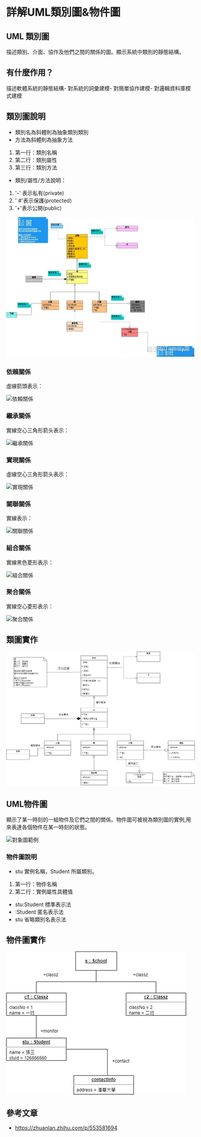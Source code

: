 # **詳解UML類別圖&物件圖**
## UML 類別圖
描述類別、介面、協作及他們之間的關係的圖。顯示系統中類別的靜態結構。
## 有什麼作用？
描述軟體系統的靜態結構- 對系統的詞彙建模- 對簡單協作建模- 對邏輯資料庫模式建模
## 類別圖說明
- 類別名為斜體則為抽象類別類別
- 方法為斜體則為抽象方法

1. 第一行：類別名稱
2. 第二行：類別屬性
3. 第三行：類別方法

- 類別/屬性/方法說明：
1. '-' 表示私有(private)
2. ' #'表示保護(protected)
3. '+'表示公開(public)

![image](https://github.com/ycc17/UML_midterm_report/blob/main/%E7%AF%84%E4%BE%8B%E9%A1%9E%E5%9C%96.jpg)
### 依賴關係
虛線箭頭表示：

![依賴關係](https://github.com/ycc17/UML_midterm_report/assets/91513230/2c672e71-aa7a-4b32-b8e1-e26b21d4325f)
### 繼承關係
實線空心三角形箭头表示：

![繼承關係](https://github.com/ycc17/UML_midterm_report/assets/91513230/5298b90c-4a29-4d63-a3fe-794036c140f6)
### 實現關係
虛線空心三角形箭头表示：

![實現關係](https://github.com/ycc17/UML_midterm_report/assets/91513230/56de1579-dc1d-437e-a888-42fad93b22c0)
### 關聯關係
實線表示：

![關聯關係](https://github.com/ycc17/UML_midterm_report/assets/91513230/9b69e15c-a51f-4038-b10e-d2ac4331c09d)
### 組合關係
實線黑色菱形表示：

![組合關係](https://github.com/ycc17/UML_midterm_report/assets/91513230/fe63587e-5bc9-4813-b585-96d0bbe565c6)
### 聚合關係
實線空心菱形表示：

![聚合關係](https://github.com/ycc17/UML_midterm_report/assets/91513230/191bd031-f73b-4941-a9ac-60416bb36226)

## 類圖實作
![image](https://github.com/ycc17/UML_midterm_report/blob/main/%E6%9C%9F%E4%B8%AD%E9%A1%9E%E5%9C%96.jpg)

## UML物件圖
顯示了某一時刻的一組物件及它們之間的關係。物件圖可被視為類別圖的實例,用來表達各個物件在某一時刻的狀態。

![對象圖範例](https://github.com/ycc17/UML_midterm_report/assets/91513230/c2984313-9e1b-4203-ab31-4e8cf933ca32)

### 物件圖說明
* stu 實例名稱，Student 所屬類別。
1. 第一行：物件名稱
2. 第二行：實例屬性具體值
* stu:Student 標準表示法
* :Student 匿名表示法
* stu 省略類別名表示法
## 物件圖實作
![image](https://github.com/ycc17/UML_midterm_report/blob/main/UML%E5%B0%8D%E8%B1%A1%E5%9C%96.jpg)

## 參考文章
* https://zhuanlan.zhihu.com/p/553581694
